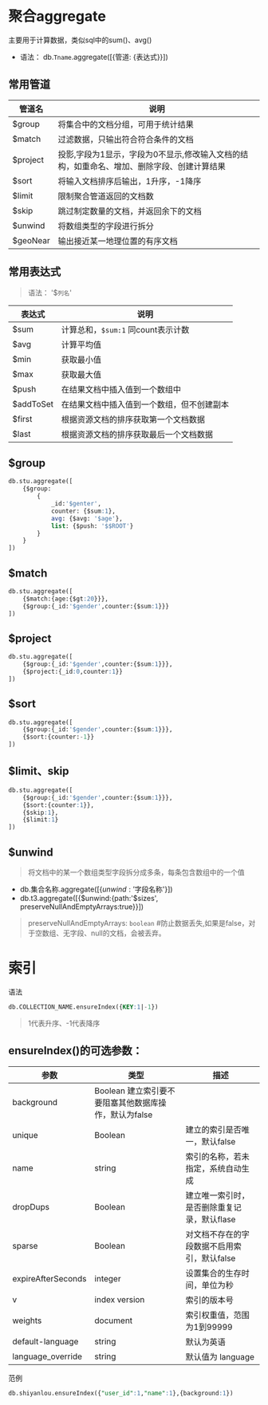 # 聚合aggregate
主要用于计算数据，类似sql中的sum()、avg()
- 语法： db.`Tname`.aggregate([{管道: {表达式}}])

## 常用管道
管道名 | 说明
------ | -----
$group | 将集合中的文档分组，可用于统计结果
$match | 过滤数据，只输出符合符合条件的文档
$project | 投影,字段为1显示，字段为0不显示,修改输入文档的结构，如重命名、增加、删除字段、创建计算结果
$sort    | 将输入文档排序后输出，1升序，-1降序
$limit    |限制聚合管道返回的文档数
$skip    | 跳过制定数量的文档，并返回余下的文档
$unwind  | 将数组类型的字段进行拆分
$geoNear | 输出接近某一地理位置的有序文档

## 常用表达式
> 语法： '$`列名`'

表达式 | 说明
------ | -----
$sum    | 计算总和，`$sum:1` 同count表示计数
$avg    | 计算平均值
$min    | 获取最小值
$max    | 获取最大值
$push    | 在结果文档中插入值到一个数组中
$addToSet | 在结果文档中插入值到一个数组，但不创建副本
$first    | 根据资源文档的排序获取第一个文档数据
$last    | 根据资源文档的排序获取最后一个文档数据

## $group
```sql
db.stu.aggregate([
    {$group:
        {
            _id:'$genter',
            counter: {$sum:1},
            avg: {$avg: '$age'},
            list: {$push: '$$ROOT'}
        }
    }
])
```

## $match
```sql
db.stu.aggregate([
    {$match:{age:{$gt:20}}},
    {$group:{_id:'$gender',counter:{$sum:1}}}
])
```

## $project
```sql
db.stu.aggregate([
    {$group:{_id:'$gender',counter:{$sum:1}}},
    {$project:{_id:0,counter:1}}
])
```

## $sort
```sql
db.stu.aggregate([
    {$group:{_id:'$gender',counter:{$sum:1}}},
    {$sort:{counter:-1}}
])
```

## $limit、skip
```sql
db.stu.aggregate([
    {$group:{_id:'$gender',counter:{$sum:1}}},
    {$sort:{counter:1}},
    {$skip:1},
    {$limit:1}
])
```

## $unwind
> 将文档中的某一个数组类型字段拆分成多条，每条包含数组中的一个值
- db.集合名称.aggregate([{$unwind:'$字段名称'}])
- db.t3.aggregate([{$unwind:{path:'$sizes', preserveNullAndEmptyArrays:true}}])

> preserveNullAndEmptyArrays: `boolean`  #防止数据丢失,如果是false，对于空数组、无字段、null的文档，会被丢弃。

# 索引
语法
```sql
db.COLLECTION_NAME.ensureIndex({KEY:1|-1})
```
> 1代表升序、-1代表降序

## ensureIndex()的可选参数：

参数|	类型|	描述
--- | --- | ---
background|	Boolean	建立索引要不要阻塞其他数据库操作，默认为false
unique|	Boolean|	建立的索引是否唯一，默认false|
name|	string|	索引的名称，若未指定，系统自动生成
dropDups|	Boolean|	建立唯一索引时，是否删除重复记录，默认flase
sparse|	Boolean|	对文档不存在的字段数据不启用索引，默认false
expireAfterSeconds|	integer|	设置集合的生存时间，单位为秒
v|	index version|	索引的版本号
weights|	document|	索引权重值，范围为1到99999
default-language|	string|	默认为英语
language_override|	string|	默认值为 language

范例
```sql
db.shiyanlou.ensureIndex({"user_id":1,"name":1},{background:1})
```
